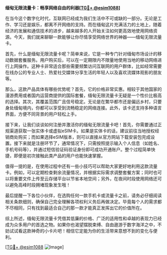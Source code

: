 **缅甸无限流量卡：畅享网络自由的利器[[TG💪+ @esim1088](https://t.me/s/esim1088)]**

在当今这个数字化时代，互联网已经成为我们生活中不可或缺的一部分。无论是工作、学习还是娱乐，都离不开网络的支持。而在缅甸这片充满活力的土地上，随着经济的发展和通信技术的进步，越来越多的人开始关注如何更高效地使用网络资源。今天，我们就来聊聊一款能够让你尽情享受网络世界的神器——缅甸无限流量卡。

首先，什么是缅甸无限流量卡呢？简单来说，它是一种专门针对缅甸市场设计的移动数据套餐服务。用户购买后，可以在一定期限内不限量地使用当地的移动网络进行上网操作。这种卡非常适合那些需要频繁访问互联网的用户群体，比如经常需要在线办公的专业人士、热爱社交媒体分享生活的年轻人以及喜欢流媒体观影的朋友等。

那么，这款产品具体有哪些优势呢？首先，它的价格非常实惠。相较于其他国家的漫游费用或者国内运营商提供的国际套餐，缅甸无限流量卡无疑是一个性价比极高的选择。其次，其覆盖范围广且信号稳定。无论是在繁华都市还是偏远乡村，只要身处缅甸境内，你都可以享受到流畅稳定的网络连接。此外，该卡还支持多种语言界面，方便不同背景的用户轻松上手。

接下来，让我们谈谈如何注册并激活你的缅甸无限流量卡吧！首先，你需要通过正规渠道获取一张实体卡或虚拟eSIM卡。如果是实体卡的话，建议前往当地授权经销商处购买；而如果选择eSIM版本，则可以直接从官方网站下载安装包完成设置。接下来就是注册环节了，通常情况下，只需按照提示输入个人信息（如姓名、手机号码等），并通过短信验证码验证身份即可成功开通账户。整个过程简单快捷，即便是初次接触此类产品的用户也能快速掌握。

值得一提的是，在使用过程中还有一些小技巧可以帮助大家更好地利用这款流量卡。例如，可以定期检查剩余流量情况，并根据实际需求调整套餐方案；同时也可以将重要文件上传至云存储平台以节省本地空间；另外，在夜间时段使用网络还可以避免高峰时段拥堵现象发生哦！

最后提醒一下各位小伙伴，在选购任何一款手机卡或流量卡之前，请务必仔细阅读相关条款细则，确保自己完全理解各项权利义务后再做决定。毕竟每个人的需求都不尽相同，只有找到最适合自己的那一款才能真正发挥出它的价值所在。

综上所述，缅甸无限流量卡凭借其低廉的价格、广泛的适用性和卓越的表现力已经成为众多用户的首选之物。如果你也渴望摆脱束缚、自由遨游于数字海洋之中，不妨试试看这款神奇的小卡片吧！相信它定能为你的生活带来意想不到的变化与便利。

[[TG💪+ @esim1088](https://t.me/s/esim1088) ![Image](https://i.postimg.cc/4NQfJmqS/Snipaste-2025-05-13-00-14-12.png)]